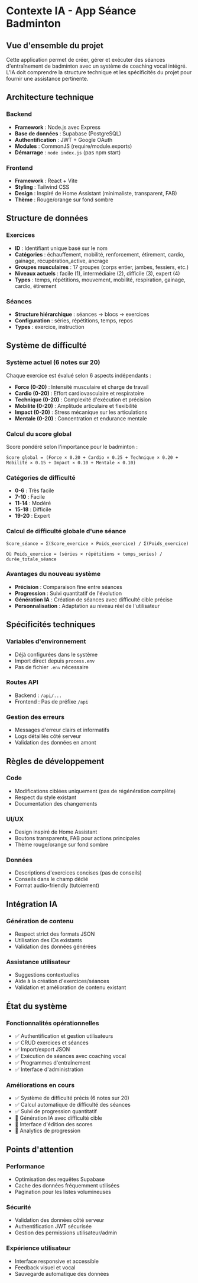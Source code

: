# Contexte IA - App Séance Badminton

## Vue d'ensemble du projet

Cette application permet de créer, gérer et exécuter des séances d'entraînement de badminton avec un système de coaching vocal intégré. L'IA doit comprendre la structure technique et les spécificités du projet pour fournir une assistance pertinente.

## Architecture technique

### Backend
- **Framework** : Node.js avec Express
- **Base de données** : Supabase (PostgreSQL)
- **Authentification** : JWT + Google OAuth
- **Modules** : CommonJS (require/module.exports)
- **Démarrage** : `node index.js` (pas npm start)

### Frontend
- **Framework** : React + Vite
- **Styling** : Tailwind CSS
- **Design** : Inspiré de Home Assistant (minimaliste, transparent, FAB)
- **Thème** : Rouge/orange sur fond sombre

## Structure de données

### Exercices
- **ID** : Identifiant unique basé sur le nom
- **Catégories** : échauffement, mobilité, renforcement, étirement, cardio, gainage, récupération_active, ancrage
- **Groupes musculaires** : 17 groupes (corps entier, jambes, fessiers, etc.)
- **Niveaux actuels** : facile (1), intermédiaire (2), difficile (3), expert (4)
- **Types** : temps, répétitions, mouvement, mobilité, respiration, gainage, cardio, étirement

### Séances
- **Structure hiérarchique** : séances → blocs → exercices
- **Configuration** : séries, répétitions, temps, repos
- **Types** : exercice, instruction

## Système de difficulté

### Système actuel (6 notes sur 20)
Chaque exercice est évalué selon 6 aspects indépendants :

- **Force (0-20)** : Intensité musculaire et charge de travail
- **Cardio (0-20)** : Effort cardiovasculaire et respiratoire  
- **Technique (0-20)** : Complexité d'exécution et précision
- **Mobilité (0-20)** : Amplitude articulaire et flexibilité
- **Impact (0-20)** : Stress mécanique sur les articulations
- **Mentale (0-20)** : Concentration et endurance mentale

### Calcul du score global
Score pondéré selon l'importance pour le badminton :
```
Score global = (Force × 0.20 + Cardio × 0.25 + Technique × 0.20 + Mobilité × 0.15 + Impact × 0.10 + Mentale × 0.10)
```

### Catégories de difficulté
- **0-6** : Très facile
- **7-10** : Facile  
- **11-14** : Modéré
- **15-18** : Difficile
- **19-20** : Expert

### Calcul de difficulté globale d'une séance
```
Score_séance = Σ(Score_exercice × Poids_exercice) / Σ(Poids_exercice)

Où Poids_exercice = (séries × répétitions × temps_series) / durée_totale_séance
```

### Avantages du nouveau système
- **Précision** : Comparaison fine entre séances
- **Progression** : Suivi quantitatif de l'évolution
- **Génération IA** : Création de séances avec difficulté cible précise
- **Personnalisation** : Adaptation au niveau réel de l'utilisateur

## Spécificités techniques

### Variables d'environnement
- Déjà configurées dans le système
- Import direct depuis `process.env`
- Pas de fichier `.env` nécessaire

### Routes API
- Backend : `/api/...`
- Frontend : Pas de préfixe `/api`

### Gestion des erreurs
- Messages d'erreur clairs et informatifs
- Logs détaillés côté serveur
- Validation des données en amont

## Règles de développement

### Code
- Modifications ciblées uniquement (pas de régénération complète)
- Respect du style existant
- Documentation des changements

### UI/UX
- Design inspiré de Home Assistant
- Boutons transparents, FAB pour actions principales
- Thème rouge/orange sur fond sombre

### Données
- Descriptions d'exercices concises (pas de conseils)
- Conseils dans le champ dédié
- Format audio-friendly (tutoiement)

## Intégration IA

### Génération de contenu
- Respect strict des formats JSON
- Utilisation des IDs existants
- Validation des données générées

### Assistance utilisateur
- Suggestions contextuelles
- Aide à la création d'exercices/séances
- Validation et amélioration de contenu existant

## État du système

### Fonctionnalités opérationnelles
- ✅ Authentification et gestion utilisateurs
- ✅ CRUD exercices et séances
- ✅ Import/export JSON
- ✅ Exécution de séances avec coaching vocal
- ✅ Programmes d'entraînement
- ✅ Interface d'administration

### Améliorations en cours
- ✅ Système de difficulté précis (6 notes sur 20)
- ✅ Calcul automatique de difficulté des séances
- ✅ Suivi de progression quantitatif
- 🔄 Génération IA avec difficulté cible
- 🔄 Interface d'édition des scores
- 🔄 Analytics de progression

## Points d'attention

### Performance
- Optimisation des requêtes Supabase
- Cache des données fréquemment utilisées
- Pagination pour les listes volumineuses

### Sécurité
- Validation des données côté serveur
- Authentification JWT sécurisée
- Gestion des permissions utilisateur/admin

### Expérience utilisateur
- Interface responsive et accessible
- Feedback visuel et vocal
- Sauvegarde automatique des données 